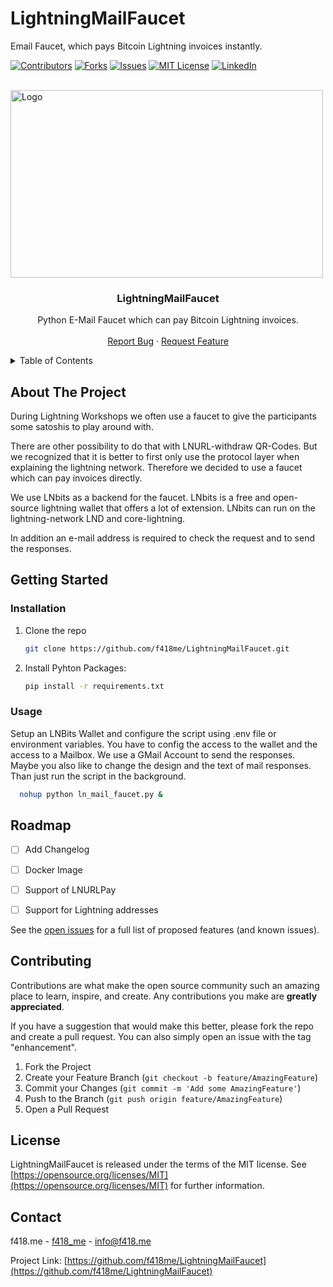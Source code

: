 # LightningMailFaucet
Email Faucet, which pays Bitcoin Lightning invoices instantly.



[![Contributors][contributors-shield]][contributors-url]
[![Forks][forks-shield]][forks-url]
[![Issues][issues-shield]][issues-url]
[![MIT License][license-shield]][license-url]
[![LinkedIn][linkedin-shield]][linkedin-url]



<br />
<div>
  <a href="https://github.com/f418me/LightningMailFaucet">
    <img src="https://f418.me/wp-content/uploads/2023/06/offenes_netzwerk.jpg" alt="Logo" width="500" height="300">
  </a>

  <h3 align="center">LightningMailFaucet</h3>

  <p align="center">
    Python E-Mail Faucet which can pay Bitcoin Lightning invoices.
    <br />
    <br />
    <a href="https://github.com/f418me/LightningMailFaucet/issues">Report Bug</a>
    ·
    <a href="https://github.com/f418me/LightningMailFaucet/issues">Request Feature</a>
  </p>
</div>



<!-- TABLE OF CONTENTS -->
<details>
  <summary>Table of Contents</summary>
  <ol>
    <li>
      <a href="#about-the-project">About The Project</a>
    </li>
    <li>
      <a href="#getting-started">Getting Started</a>
      <ul>
        <li><a href="#installation">Installation</a></li>
        <li><a href="#usage">Usage</a></li>
      </ul>
    </li>
    <li><a href="#roadmap">Roadmap</a></li>
    <li><a href="#contributing">Contributing</a></li>
    <li><a href="#license">License</a></li>
    <li><a href="#contact">Contact</a></li>
  </ol>
</details>



<!-- ABOUT THE PROJECT -->
## About The Project

<!-- 
[![Product Name Screen Shot][product-screenshot]](https://example.com)
-->
During Lightning Workshops we often use a faucet to give the participants some satoshis to play around with.

There are other possibility to do that with LNURL-withdraw QR-Codes. But we recognized that it is better to first only use the protocol layer when explaining the lightning network.
Therefore we decided to use a faucet which can pay invoices directly.

We use LNbits as a backend for the faucet. LNbits is a free and open-source lightning wallet that offers a lot of extension. 
LNbits can run on the lightning-network LND and core-lightning.

In addition an e-mail address is required to check the request and to send the responses.


<!-- GETTING STARTED -->
## Getting Started


### Installation

1. Clone the repo
   ```sh
   git clone https://github.com/f418me/LightningMailFaucet.git
   ```
2. Install Pyhton Packages:
   ```sh
   pip install -r requirements.txt
   ```


<!-- USAGE EXAMPLES -->
### Usage
Setup an LNBits Wallet and configure the script using .env file or environment variables.
You have to config the access to the wallet and the access to a Mailbox. We use a GMail Account to send the responses.
Maybe you also like to change the design and the text of mail responses.
Than just run the script in the background.

 ```sh
   nohup python ln_mail_faucet.py &
   ```

<!-- ROADMAP -->
## Roadmap

- [ ] Add Changelog
- [ ] Docker Image
- [ ] Support of LNURLPay  
- [ ] Support for Lightning addresses  


See the [open issues](https://github.com/f418me/LightningMailFaucet/issues) for a full list of proposed features (and known issues).


<!-- CONTRIBUTING -->
## Contributing

Contributions are what make the open source community such an amazing place to learn, inspire, and create. Any contributions you make are **greatly appreciated**.

If you have a suggestion that would make this better, please fork the repo and create a pull request. You can also simply open an issue with the tag "enhancement".

1. Fork the Project
2. Create your Feature Branch (`git checkout -b feature/AmazingFeature`)
3. Commit your Changes (`git commit -m 'Add some AmazingFeature'`)
4. Push to the Branch (`git push origin feature/AmazingFeature`)
5. Open a Pull Request



<!-- LICENSE -->
## License

LightningMailFaucet is released under the terms of the MIT license. See [https://opensource.org/licenses/MIT](https://opensource.org/licenses/MIT) for further information.


<!-- CONTACT -->
## Contact

f418.me - [f418_me](https://twitter.com/f418_me) - info@f418.me

Project Link: [https://github.com/f418me/LightningMailFaucet](https://github.com/f418me/LightningMailFaucet)




<!-- MARKDOWN LINKS & IMAGES -->
<!-- https://www.markdownguide.org/basic-syntax/#reference-style-links -->
[contributors-shield]: https://img.shields.io/github/contributors/f418me/LNBitsVoucherGenerator?style=for-the-badge
[contributors-url]: https://github.com/f418me/LightningMailFaucet/graphs/contributors
[forks-shield]: https://img.shields.io/github/forks/f418me/LNBitsVoucherGenerator.svg?style=for-the-badge
[forks-url]: https://github.com/f418me/LightningMailFaucet/network/members
[issues-shield]: https://img.shields.io/github/issues/f418me/LNBitsVoucherGenerator.svg?style=for-the-badge
[issues-url]: https://github.com/f418me/LightningMailFaucet/issues
[license-shield]: https://img.shields.io/github/license/f418me/LNBitsVoucherGenerator.svg?style=for-the-badge
[license-url]: https://github.com/f418me/LightningMailFaucet/blob/master/LICENSE.txt
[linkedin-shield]: https://img.shields.io/badge/-LinkedIn-black.svg?style=for-the-badge&logo=linkedin&colorB=555
[linkedin-url]: https://www.linkedin.com/company/f418-me/
[product-screenshot]: images/screenshot.png
